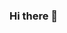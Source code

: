 ### Hi there 👋

<!--
**Spriy4nshu/Spriy4nshu** is a ✨ _special_ ✨ repository because its `README.md` (this file) appears on your GitHub profile.

Here are some ideas to get you started:

- 🔭 I’m currently working on Smart Reader for almost everything.
- 🌱 I’m currently learning sentiment analysis in text and speech.
- 💬 Ask me about anything.
- 😄 Pronouns: HE/HIM
- ⚡ Fun fact: Sometimes it pays to stay in bed on Monday, rather than spending the rest of the week debugging Monday’s code.
-->

